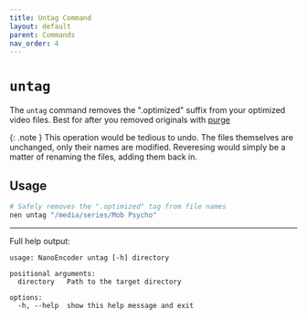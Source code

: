 ```yaml
---
title: Untag Command
layout: default
parent: Commands
nav_order: 4
---
```

# `untag`
The `untag` command removes the ".optimized" suffix from your optimized video files. Best for after you removed originals with [purge](purge.md)

{: .note }
This operation would be tedious to undo. The files themselves are unchanged, only their names are modified. Reveresing would simply be a matter of renaming the files, adding them back in.

## Usage
```bash
# Safely removes the ".optimized" tag from file names
nen untag "/media/series/Mob Psycho"
```

---
Full help output:
```
usage: NanoEncoder untag [-h] directory

positional arguments:
  directory   Path to the target directory

options:
  -h, --help  show this help message and exit

```
